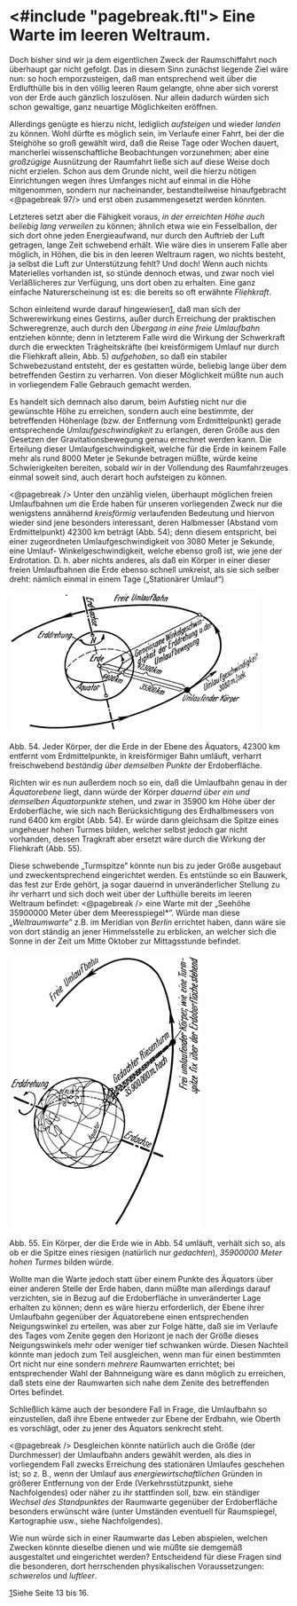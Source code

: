 <#include "pagebreak.ftl">
Eine Warte im leeren Weltraum.
==============================

Doch bisher sind wir ja dem eigentlichen Zweck der Raumschiffahrt
noch überhaupt gar nicht gefolgt. Das in diesem Sinn
zunächst liegende Ziel wäre nun: so hoch emporzusteigen, daß
man entsprechend weit über die Erdlufthülle bis in den völlig
leeren Raum gelangte, ohne aber sich vorerst von der Erde auch
gänzlich loszulösen. Nur allein dadurch würden sich schon gewaltige,
ganz neuartige Möglichkeiten eröffnen.

Allerdings genügte es hierzu nicht, lediglich *aufsteigen* und
wieder *landen* zu können. Wohl dürfte es möglich sein, im Verlaufe
einer Fahrt, bei der die Steighöhe so groß gewählt wird,
daß die Reise Tage oder Wochen dauert, mancherlei wissenschaftliche
Beobachtungen vorzunehmen; aber eine *großzügige* Ausnützung
der Raumfahrt ließe sich auf diese Weise doch nicht erzielen.
Schon aus dem Grunde nicht, weil die hierzu nötigen
Einrichtungen wegen ihres Umfanges nicht auf einmal in die Höhe
mitgenommen, sondern nur nacheinander, bestandteilweise hinaufgebracht
\<@pagebreak 97/> und erst oben zusammengesetzt werden könnten.

Letzteres setzt aber die Fähigkeit voraus, *in der erreichten
Höhe auch beliebig lang verweilen* zu können; ähnlich etwa
wie ein Fesselballon, der sich dort ohne jeden Energieaufwand,
nur durch den Auftrieb der Luft getragen, lange Zeit schwebend
erhält. Wie wäre dies in unserem Falle aber möglich, in Höhen,
die bis in den leeren Weltraum ragen, wo nichts besteht, ja
selbst die Luft zur Unterstützung fehlt? Und doch! Wenn auch
nichts Materielles vorhanden ist, so stünde dennoch etwas, und
zwar noch viel Verläßlicheres zur Verfügung, uns dort oben zu
erhalten. Eine ganz einfache Naturerscheinung ist es: die bereits
so oft erwähnte *Fliehkraft*.

Schon einleitend wurde darauf hingewiesen<a class="refnote" id="rn1" href="#fn1">1</a>,
daß man sich der Schwerewirkung eines Gestirns, außer durch Erreichung der
praktischen Schweregrenze, auch durch den *Übergang in eine freie
Umlaufbahn* entziehen könnte; denn in letzterem Falle wird
die Wirkung der Schwerkraft durch die erweckten Trägheitskräfte
(bei kreisförmigem Umlauf nur durch die Fliehkraft allein, Abb. 5)
*aufgehoben*, so daß ein stabiler Schwebezustand entsteht, der
es gestatten würde, beliebig lange über dem betreffenden Gestirn
zu verharren. Von dieser Möglichkeit müßte nun auch in vorliegendem
Falle Gebrauch gemacht werden.

Es handelt sich demnach also darum, beim Aufstieg nicht nur
die gewünschte Höhe zu erreichen, sondern auch eine bestimmte,
der betreffenden Höhenlage (bzw. der Entfernung vom Erdmittelpunkt)
gerade entsprechende *Umlaufgeschwindigkeit* zu erlangen,
deren Größe aus den Gesetzen der Gravitationsbewegung genau
errechnet werden kann. Die Erteilung dieser Umlaufgeschwindigkeit,
welche für die Erde in keinem Falle mehr als rund 8000 Meter
je Sekunde betragen müßte, würde keine Schwierigkeiten bereiten,
sobald wir in der Vollendung des Raumfahrzeuges einmal soweit
sind, auch derart hoch aufsteigen zu können.

\<@pagebreak /> Unter den unzählig vielen, überhaupt möglichen freien Umlaufbahnen
um die Erde haben für unseren vorliegenden Zweck
nur die wenigstens annähernd *kreisförmig* verlaufenden Bedeutung
und hiervon wieder sind jene besonders interessant,
deren Halbmesser (Abstand vom Erdmittelpunkt) 42300 km beträgt
(Abb. 54); denn diesem entspricht, bei einer zugeordneten
Umlaufgeschwindigkeit von 3080 Meter je Sekunde, eine Umlauf-
Winkelgeschwindigkeit, welche ebenso groß ist, wie jene der
Erdrotation. D. h. aber nichts anderes, als daß ein Körper in einer
dieser freien Umlaufbahnen die Erde ebenso schnell
umkreist, als sie sich selber dreht: nämlich einmal in
einem Tage („Stationärer Umlauf“)

<div class="image left"><img alt="Veranschaulichung einer freischwebenden Umlaufbahn um die Erde" src="abb54.png"/>
<p>Abb. 54. Jeder Körper, der die Erde in der Ebene des
Äquators, 42300 km entfernt vom Erdmittelpunkte, in
kreisförmiger Bahn umläuft, verharrt freischwebend <em>beständig
über demselben Punkte</em> der Erdoberfläche.</p></div>

Richten wir es nun außerdem noch so ein, daß die
Umlaufbahn genau in der *Äquatorebene* liegt,
dann würde der Körper *dauernd über ein und demselben
Äquatorpunkte* stehen, und zwar in 35900 km Höhe über
der Erdoberfläche, wie sich nach Berücksichtigung des Erdhalbmessers
von rund 6400 km ergibt (Abb. 54). Er würde dann
gleichsam die Spitze eines ungeheuer hohen Turmes bilden, welcher
selbst jedoch gar nicht vorhanden, dessen Tragkraft aber
ersetzt wäre durch die Wirkung der Fliehkraft (Abb. 55).

Diese schwebende „Turmspitze” könnte nun bis zu jeder Größe
ausgebaut und zweckentsprechend eingerichtet werden. Es entstünde
so ein Bauwerk, das fest zur Erde gehört, ja sogar
dauernd in unveränderlicher Stellung zu ihr verharrt und sich
doch weit über der Lufthülle bereits im leeren Weltraum befindet:
\<@pagebreak /> eine Warte mit der „Seehöhe 35900000 Meter über
dem Meeresspiegel*”. Würde man diese „*Weltraumwarte*” z.B.
im Meridian von *Berlin* errichtet haben, dann wäre sie von dort
ständig an jener Himmelsstelle zu erblicken, an welcher sich die
Sonne in der Zeit um Mitte Oktober zur Mittagsstunde befindet.

<div class="image right"><img alt="Veranschaulichung eines gedachten Riesenturmes" src="abb55.png"/>
<p>Abb. 55. Ein Körper, der die Erde wie in Abb. 54 umläuft, verhält sich so, als ob er
die Spitze eines riesigen (natürlich nur <em>gedachten</em>), <em>35900000 Meter hohen
Turmes</em> bilden würde.</p></div>

Wollte man die Warte jedoch statt über einem Punkte des Äquators über einer
anderen Stelle der Erde haben, dann müßte man allerdings darauf verzichten, sie in
Bezug auf die Erdoberfläche in unveränderter Lage erhalten zu können; denn es wäre
hierzu erforderlich, der Ebene ihrer Umlaufbahn gegenüber der Äquatorebene einen
entsprechenden Neigungswinkel zu erteilen, was aber zur Folge hätte, daß sie im Verlaufe des
Tages vom Zenite gegen den Horizont je nach der Größe dieses Neigungswinkels mehr
oder weniger tief schwanken würde. Diesen Nachteil könnte man jedoch zum Teil
ausgleichen, wenn man für einen bestimmten Ort nicht nur eine sondern *mehrere*
Raumwarten errichtet; bei entsprechender Wahl der Bahnneigung wäre
es dann möglich zu erreichen, daß stets eine der Raumwarten
sich nahe dem Zenite des betreffenden Ortes befindet.

Schließlich käme auch der besondere Fall in Frage, die Umlaufbahn
so einzustellen, daß ihre Ebene entweder zur Ebene der Erdbahn,
wie Oberth es vorschlägt, oder zu jener des Äquators senkrecht steht.

\<@pagebreak /> Desgleichen könnte natürlich auch die Größe (der Durchmesser)
der Umlaufbahn anders gewählt werden, als dies in vorliegendem
Fall zwecks Erreichung des stationären Umlaufes geschehen ist;
so z. B., wenn der Umlauf aus *energiewirtschaftlichen*
Gründen in größerer Entfernung von der Erde (Verkehrsstützpunkt,
siehe Nachfolgendes) oder näher zu ihr stattfinden soll,
bzw. ein ständiger *Wechsel des Standpunktes* der Raumwarte
gegenüber der Erdoberfläche besonders erwünscht wäre
(unter Umständen eventuell für Raumspiegel, Kartographie usw.,
siehe Nachfolgendes).

Wie nun würde sich in einer Raumwarte das Leben abspielen,
welchen Zwecken könnte dieselbe dienen und wie müßte sie demgemäß
ausgestaltet und eingerichtet werden? Entscheidend für
diese Fragen sind die besonderen, dort herrschenden physikalischen
Voraussetzungen: *schwerelos* und *luftleer*.

<div class="footnote" id="fn1"><a href="#rn1">1</a>Siehe Seite 13 bis 16.</div>

